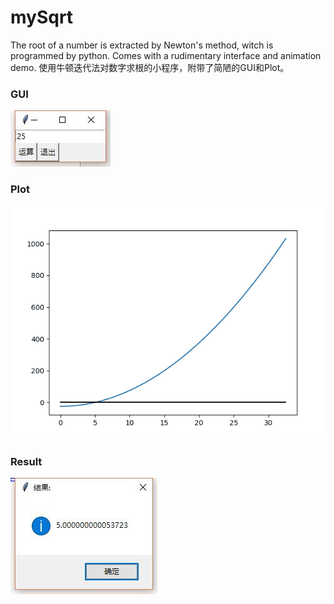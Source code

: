 ﻿# mySqrt
The root of a number is extracted by Newton's method, witch is programmed by python. Comes with a rudimentary interface and animation demo. 
使用牛顿迭代法对数字求根的小程序，附带了简陋的GUI和Plot。

### GUI
![](GUI.jpg)
### Plot
![](Plot.gif)
### Result
![](result.jpg)